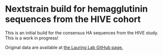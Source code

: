 # Nextstrain build for hemagglutinin sequences from the HIVE cohort

This is an initial build for the consensus HA sequences from the HIVE study. This is a work in progress!

Original data are available at [the Lauring Lab GitHub page.](https://github.com/lauringlab)
